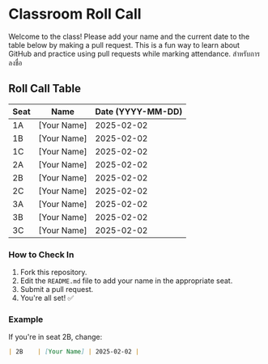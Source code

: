 # Classroom Roll Call

Welcome to the class! Please add your name and the current date to the table below by making a pull request. This is a fun way to learn about GitHub and practice using pull requests while marking attendance. สำหรับการลงชื่อ

## Roll Call Table

| Seat  | Name           | Date (YYYY-MM-DD) |
|-------|----------------|--------------------|
| 1A    | [Your Name]    | 2025-02-02        |
| 1B    | [Your Name]    | 2025-02-02        |
| 1C    | [Your Name]    | 2025-02-02        |
| 2A    | [Your Name]    | 2025-02-02        |
| 2B    | [Your Name]    | 2025-02-02        |
| 2C    | [Your Name]    | 2025-02-02        |
| 3A    | [Your Name]    | 2025-02-02        |
| 3B    | [Your Name]    | 2025-02-02        |
| 3C    | [Your Name]    | 2025-02-02        |

### How to Check In
1. Fork this repository.
2. Edit the `README.md` file to add your name in the appropriate seat.
3. Submit a pull request.
4. You're all set! ✅

### Example
If you're in seat 2B, change:
```markdown
| 2B    | [Your Name] | 2025-02-02 |
